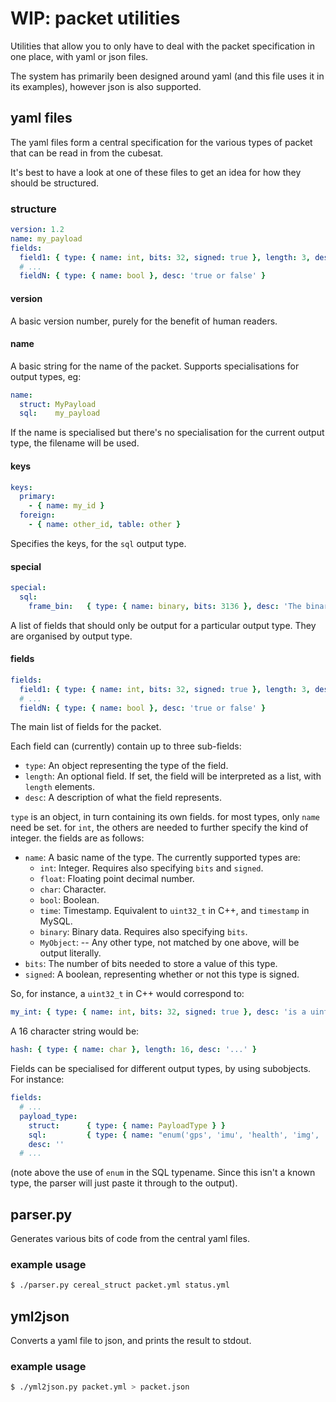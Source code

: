 # WIP: packet utilities

Utilities that allow you to only have to deal with the packet specification in
one place, with yaml or json files.

The system has primarily been designed around yaml (and this file uses it in its
examples), however json is also supported.

## yaml files

The yaml files form a central specification for the various types of packet that
can be read in from the cubesat.

It's best to have a look at one of these files to get an idea for how they
should be structured.

### structure

```yaml
version: 1.2
name: my_payload
fields:
  field1: { type: { name: int, bits: 32, signed: true }, length: 3, desc: '3 numbers' }
  # ...
  fieldN: { type: { name: bool }, desc: 'true or false' }
```

#### version

A basic version number, purely for the benefit of human readers.

#### name

A basic string for the name of the packet. Supports specialisations for output
types, eg:

```yaml
name:
  struct: MyPayload
  sql:    my_payload
```

If the name is specialised but there's no specialisation for the current output
type, the filename will be used.

#### keys

```yaml
keys:
  primary:
    - { name: my_id }
  foreign:
    - { name: other_id, table: other }
```

Specifies the keys, for the `sql` output type.

#### special

```yaml
special:
  sql:
    frame_bin:   { type: { name: binary, bits: 3136 }, desc: 'The binary of the packet.' }
```

A list of fields that should only be output for a particular output type. They
are organised by output type.

#### fields

```yaml
fields:
  field1: { type: { name: int, bits: 32, signed: true }, length: 3, desc: '3 numbers' }
  # ...
  fieldN: { type: { name: bool }, desc: 'true or false' }
```

The main list of fields for the packet.

Each field can (currently) contain up to three sub-fields:

* `type`: An object representing the type of the field.
* `length`: An optional field. If set, the field will be interpreted as a list,
with `length` elements.
* `desc`: A description of what the field represents.

`type` is an object, in turn containing its own fields. for most types, only
`name` need be set. for `int`, the others are needed to further specify the
kind of integer. the fields are as follows:

* `name`: A basic name of the type. The currently supported types are:
  * `int`: Integer. Requires also specifying `bits` and `signed`.
  * `float`: Floating point decimal number.
  * `char`: Character.
  * `bool`: Boolean.
  * `time`: Timestamp. Equivalent to `uint32_t` in C++, and `timestamp` in
  MySQL.
  * `binary`: Binary data. Requires also specifying `bits`.
  * `MyObject`: -- Any other type, not matched by one above, will be output
  literally.
* `bits`: The number of bits needed to store a value of this type.
* `signed`: A boolean, representing whether or not this type is signed.

So, for instance, a `uint32_t` in C++ would correspond to:

```yaml
my_int: { type: { name: int, bits: 32, signed: true }, desc: 'is a uint32_t' }
```

A 16 character string would be:

```yaml
hash: { type: { name: char }, length: 16, desc: '...' }
```

Fields can be specialised for different output types, by using subobjects. For
instance:

```yaml
fields:
  # ...
  payload_type:
    struct:      { type: { name: PayloadType } }
    sql:         { type: { name: "enum('gps', 'imu', 'health', 'img', 'config')" } }
    desc: ''
  # ...
```

(note above the use of `enum` in the SQL typename. Since this isn't a known
type, the parser will just paste it through to the output).

## parser.py

Generates various bits of code from the central yaml files.

### example usage

```bash
$ ./parser.py cereal_struct packet.yml status.yml
```

## yml2json

Converts a yaml file to json, and prints the result to stdout.

### example usage

```bash
$ ./yml2json.py packet.yml > packet.json
```
